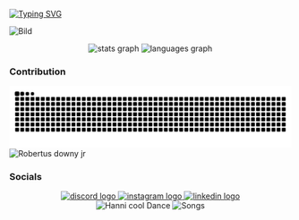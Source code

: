 [![Typing SVG](https://readme-typing-svg.herokuapp.com?font=Consolas&duration=3000&pause=300&color=F72EEB&width=435&lines=Hi+there!+I'm+Alex+Uscata.;New+hair%2C+new+tee;NewJeans%2C+do+you+see%3F;New+hair%2C+new+tee;NewJeans%2C+do+you+see%3F;Make+it+feel+like+a+game;Look+at+us%2C+we+go+on+and+on+again;What+we+wanna+do%2C+on+and+on+again)](https://git.io/typing-svg)

![Bild](bilder/newjeans.jpg)

<div align="center">
  <img src="https://github-readme-stats.vercel.app/api?username=AlexMarrer&hide_title=false&hide_rank=false&show_icons=true&include_all_commits=true&count_private=true&disable_animations=false&theme=dracula&locale=en&hide_border=false&order=1" height="150" alt="stats graph"  />
  <img src="https://github-readme-stats.vercel.app/api/top-langs?username=AlexMarrer&locale=en&hide_title=false&layout=compact&card_width=320&langs_count=5&theme=dracula&hide_border=false&order=2" height="150" alt="languages graph"  />
</div>

<h3>Contribution</h3>
<img align="center" src="https://raw.githubusercontent.com/AlexMarrer/AlexMarrer/output/github-contribution-grid-snake-dark.svg" alt="Snake animation" />

<img align="center" src="bilder/robert-downey-jr-rdj.gif" alt="Robertus downy jr" height="150" />

<h3>Socials</h3>
<div align="center">
  <a href="https://discord.com/users/449970203569291264" target="_blank">
    <img src="https://raw.githubusercontent.com/maurodesouza/profile-readme-generator/master/src/assets/icons/social/discord/default.svg" width="30" height="20" alt="discord logo"  />
  </a>
  <a href="https://www.instagram.com/roestizumzmorge/" target="_blank">
    <img src="https://raw.githubusercontent.com/maurodesouza/profile-readme-generator/master/src/assets/icons/social/instagram/default.svg" width="30" height="20" alt="instagram logo"  />
  </a>
  <a href="https://www.linkedin.com/in/alex-uscata-9695a3317/" target="_blank">
    <img src="https://raw.githubusercontent.com/maurodesouza/profile-readme-generator/master/src/assets/icons/social/linkedin/default.svg" width="30" height="20" alt="linkedin logo"  />
  </a>

  <div align="center">
  <img src="https://media.tenor.com/E8BrPIFSjSUAAAAM/newjeans-hanni-hanni-kpop.gif" alt="Hanni cool Dance">
  <img src="https://lastfm-recently-played.vercel.app/api?user=alex-uscata" alt="Songs">
  </div>
</div>
